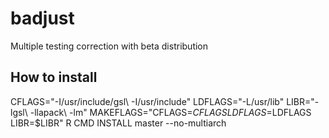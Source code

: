 # badjust
Multiple testing correction with beta distribution

## How to install

  CFLAGS="-I/usr/include/gsl\ -I/usr/include"
  LDFLAGS="-L/usr/lib"
  LIBR="-lgsl\ -llapack\ -lm"
  MAKEFLAGS="CFLAGS=$CFLAGS LDFLAGS=$LDFLAGS LIBR=$LIBR" R CMD INSTALL master --no-multiarch
